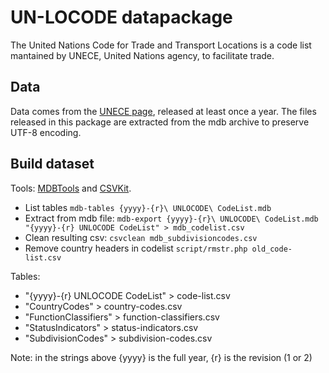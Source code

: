 # UN-LOCODE datapackage

The United Nations Code for Trade and Transport Locations is a code list mantained by UNECE, United Nations agency, to facilitate trade.

## Data

Data comes from the [UNECE page](http://www.unece.org/cefact/locode/welcome.html), released at least once a year. The files released in this package are extracted from the mdb archive to preserve UTF-8 encoding.

## Build dataset
Tools: [MDBTools](http://mdbtools.sourceforge.net/) and [CSVKit](https://github.com/onyxfish/csvkit).

- List tables ```mdb-tables {yyyy}-{r}\ UNLOCODE\ CodeList.mdb```
- Extract from mdb file: ```mdb-export {yyyy}-{r}\ UNLOCODE\ CodeList.mdb "{yyyy}-{r} UNLOCODE CodeList" > mdb_codelist.csv```
- Clean resulting csv: ```csvclean mdb_subdivisioncodes.csv```
- Remove country headers in codelist ```script/rmstr.php old_code-list.csv```

Tables:

- "{yyyy}-{r} UNLOCODE CodeList" > code-list.csv
- "CountryCodes" > country-codes.csv
- "FunctionClassifiers" > function-classifiers.csv
- "StatusIndicators" > status-indicators.csv
- "SubdivisionCodes" > subdivision-codes.csv

Note: in the strings above {yyyy} is the full year, {r} is the revision (1 or 2)